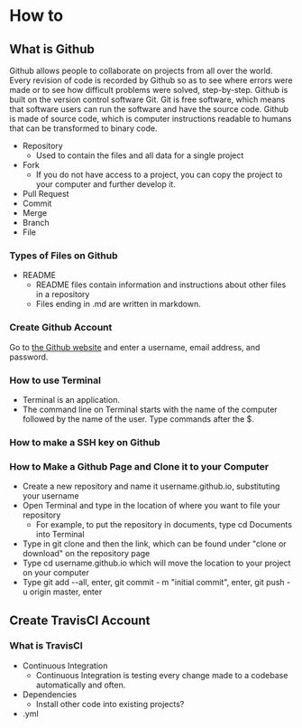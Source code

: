 # How to
## What is Github
Github allows people to collaborate on projects from all over the world. Every revision of code is recorded by Github so as to see where errors were made or to see how difficult problems were solved, step-by-step. Github is built on the version control software Git. Git is free software, which means that software users can run the software and have the source code. Github is made of source code, which is computer instructions readable to humans that can be transformed to binary code.
* Repository
  * Used to contain the files and all data for a single project
* Fork
  * If you do not have access to a project, you can copy the project to your computer and further develop it. 
* Pull Request
* Commit
* Merge
* Branch
* File
### Types of Files on Github
* README
  * README files contain information and instructions about other files in a repository
  * Files ending in .md are written in markdown.
### Create Github Account
Go to [the Github website](github.com/join) and enter a username, email address, and password. 
### How to use Terminal
* Terminal is an application.
* The command line on Terminal starts with the name of the computer followed by the name of the user. Type commands after the $. 
### How to make a SSH key on Github
### How to Make a Github Page and Clone it to your Computer
 * Create a new repository and name it username.github.io, substituting your username
 * Open Terminal and type in the location of where you want to file your repository
   * For example, to put the repository in documents, type cd Documents into Terminal
 * Type in git clone and then the link, which can be found under "clone or download" on the repository page
 * Type cd username.github.io which will move the location to your project on your computer
 * Type git add --all, enter, git commit - m "initial commit", enter, git push -u origin master, enter
 
## Create TravisCI Account
### What is TravisCI
* Continuous Integration 
  * Continuous Integration is testing every change made to a codebase automatically and often. 
* Dependencies
  * Install other code into existing projects?
* .yml
